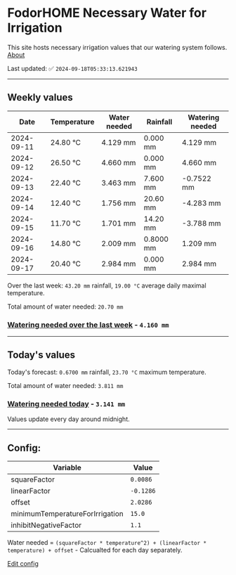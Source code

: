# FodorHOME Necessary Water for Irrigation

This site hosts necessary irrigation values that our watering system follows. [About](https://github.com/redyau/irrigation)

Last updated: ✅ `2024-09-18T05:33:13.621943`

---

## Weekly values

| Date | Temperature | Water needed | Rainfall | Watering needed |
|-----|-----|-----|-----|-----|
| 2024-09-11 | 24.80 °C | 4.129 mm | 0.000 mm | 4.129 mm |
| 2024-09-12 | 26.50 °C | 4.660 mm | 0.000 mm | 4.660 mm |
| 2024-09-13 | 22.40 °C | 3.463 mm | 7.600 mm | -0.7522 mm |
| 2024-09-14 | 12.40 °C | 1.756 mm | 20.60 mm | -4.283 mm |
| 2024-09-15 | 11.70 °C | 1.701 mm | 14.20 mm | -3.788 mm |
| 2024-09-16 | 14.80 °C | 2.009 mm | 0.8000 mm | 1.209 mm |
| 2024-09-17 | 20.40 °C | 2.984 mm | 0.000 mm | 2.984 mm |


Over the last week: `43.20 mm` rainfall, `19.00 °C` average daily maximal temperature.

Total amount of water needed: `20.70 mm`

### [Watering needed over the last week](lastweek.txt) - `4.160 mm`

---

## Today's values

Today's forecast: `0.6700 mm` rainfall, `23.70 °C` maximum temperature.

Total amount of water needed: `3.811 mm`

### [Watering needed today](today.txt) - `3.141 mm`

Values update every day around midnight.

---

## Config:

| Variable | Value |
|-----|-----|
| squareFactor | `0.0086` |
| linearFactor | `-0.1286` |
| offset | `2.0286` |
| minimumTemperatureForIrrigation | `15.0` |
| inhibitNegativeFactor | `1.1` |

Water needed = `(squareFactor * temperature^2) + (linearFactor * temperature) + offset` - Calcualted for each day separately.

[Edit config](https://github.com/RedyAu/irrigation/edit/main/config.json)
